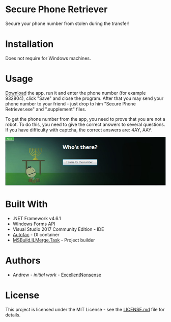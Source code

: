 # Secure Phone Retriever
Secure your phone number from stolen during the transfer!

# Installation
Does not require for Windows machines.

# Usage
[Download](https://github.com/ExcellentNonsense/SecurePhoneRetriever/blob/master/Secure%20Phone%20Retriever.exe?raw=true) the app, run it and enter the phone number (for example 932804), click "Save" and close the program. After that you may send your phone number to your friend - just drop to him "Secure Phone Retriever.exe" and ".supplement" files.

To get the phone number from the app, you need to prove that you are not a robot. To do this, you need to give the correct answers to several questions. If you have difficulty with captcha, the correct answers are: 4AY, AAY.

![Starting screen](/Screenshots/StartingScreen.jpg?raw=true)

# Built With
* .NET Framework v4.6.1
* WIndows Forms API
* Visual Studio 2017 Community Edition - IDE
* [Autofac](https://autofac.org/) - DI container
* [MSBuild.ILMerge.Task](https://www.nuget.org/packages/MSBuild.ILMerge.Task/) - Project builder

# Authors
* Andrew - *initial work* - [ExcellentNonsense](https://github.com/ExcellentNonsense)

# License
This project is licensed under the MIT License - see the [LICENSE.md](https://github.com/ExcellentNonsense/SecurePhoneRetriever/blob/master/LICENSE) file for details.

